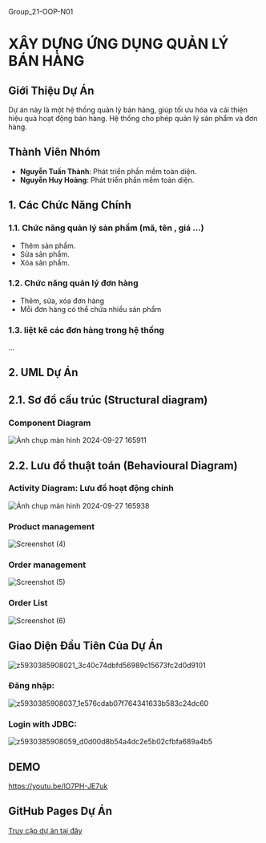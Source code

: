 Group_21-OOP-N01
# XÂY DỰNG ỨNG DỤNG QUẢN LÝ BÁN HÀNG
## Giới Thiệu Dự Án
Dự án này là một hệ thống quản lý bán hàng, giúp tối ưu hóa và cải thiện hiệu quả hoạt động bán hàng. Hệ thống cho phép quản lý sản phẩm và đơn hàng.
## Thành Viên Nhóm
- **Nguyễn Tuấn Thành**: Phát triển phần mềm toàn diện.
- **Nguyễn Huy Hoàng**: Phát triển phần mềm toàn diện.
## 1. Các Chức Năng Chính
### 1.1. Chức năng quản lý sản phẩm (mã, tên , giá ...)
-  Thêm sản phẩm.
-  Sửa sản phẩm.
-  Xóa sản phẩm.
### 1.2. Chức năng quản lý đơn hàng
- Thêm, sửa, xóa đơn hàng
- Mỗi đơn hàng có thể chứa nhiều sản phẩm
### 1.3. liệt kê các đơn hàng trong hệ thống
...
## 2. UML Dự Án
## 2.1. Sơ đồ cấu trúc (Structural diagram)
### Component Diagram
![Ảnh chụp màn hình 2024-09-27 165911](https://github.com/user-attachments/assets/64f59a5e-135c-48b2-a860-43a0286975dd)
## 2.2. Lưu đồ thuật toán (Behavioural Diagram)
### Activity Diagram: Lưu đồ hoạt động chính
![Ảnh chụp màn hình 2024-09-27 165938](https://github.com/user-attachments/assets/c23843d1-1a76-433a-9530-0e398e7f71dc)
### Product management
![Screenshot (4)](https://github.com/user-attachments/assets/523642c7-c46f-4c16-9958-3c3ce7557fd7)
### Order management
![Screenshot (5)](https://github.com/user-attachments/assets/b245b6fb-f76b-4a41-8cc9-a618f1763a55)
### Order List
![Screenshot (6)](https://github.com/user-attachments/assets/32ffdffa-756e-49a7-9807-bf4d7db7919b)
## Giao Diện Đầu Tiên Của Dự Án
![z5930385908021_3c40c74dbfd56989c15673fc2d0d9101](https://github.com/user-attachments/assets/88331ed4-4b25-4029-86e2-b735ba1e97a9)
### Đăng nhập:
![z5930385908037_1e576cdab07f764341633b583c24dc60](https://github.com/user-attachments/assets/b395a19a-849d-4f72-99f0-541e6e48a3ae)
### Login with JDBC: 
![z5930385908059_d0d00d8b54a4dc2e5b02cfbfa689a4b5](https://github.com/user-attachments/assets/2b9af3c4-a861-4178-ba59-8208efa6a96d)
## DEMO
https://youtu.be/lO7PH-JE7uk
## GitHub Pages Dự Án
[Truy cập dự án tại đây](https://github.com/Hoang281005/OOP-Group21-N01-/tree/finalproject)





